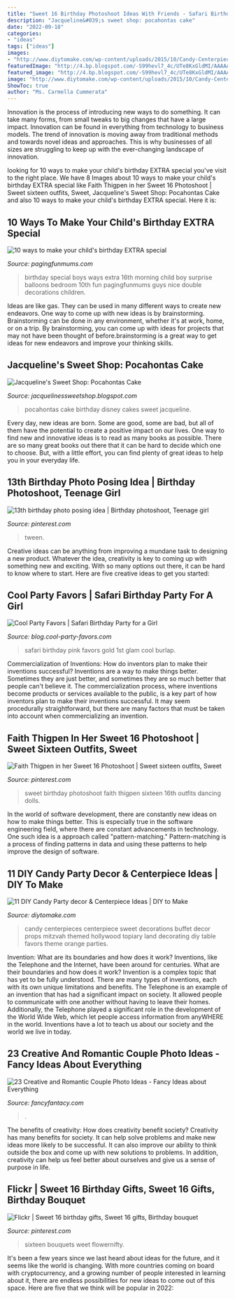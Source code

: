 ```yaml
---
title: "Sweet 16 Birthday Photoshoot Ideas With Friends - Safari Birthday Pink Favors Gold 1st Glam Cool Burlap"
description: "Jacqueline&#039;s sweet shop: pocahontas cake"
date: "2022-09-18"
categories:
- "ideas"
tags: ["ideas"]
images:
- "http://www.diytomake.com/wp-content/uploads/2015/10/Candy-Centerpieces-For-Sweet.jpg"
featuredImage: "http://4.bp.blogspot.com/-S99hevl7_4c/UTe8KxGldMI/AAAAAAAAAsU/SUmj-Vok0Xc/s1600/IMG_4586.jpg"
featured_image: "http://4.bp.blogspot.com/-S99hevl7_4c/UTe8KxGldMI/AAAAAAAAAsU/SUmj-Vok0Xc/s1600/IMG_4586.jpg"
image: "http://www.diytomake.com/wp-content/uploads/2015/10/Candy-Centerpieces-For-Sweet.jpg"
ShowToc: true
author: "Ms. Carmella Cummerata"
---
```



Innovation is the process of introducing new ways to do something. It can take many forms, from small tweaks to big changes that have a large impact. Innovation can be found in everything from technology to business models. The trend of innovation is moving away from traditional methods and towards novel ideas and approaches. This is why businesses of all sizes are struggling to keep up with the ever-changing landscape of innovation.

	

		
looking for 10 ways to make your child&#039;s birthday EXTRA special you've visit to the right place. We have 8 Images about 10 ways to make your child&#039;s birthday EXTRA special like Faith Thigpen in her Sweet 16 Photoshoot | Sweet sixteen outfits, Sweet, Jacqueline&#039;s Sweet Shop: Pocahontas Cake and also 10 ways to make your child&#039;s birthday EXTRA special. Here it is:
		
    
## 10 Ways To Make Your Child&#039;s Birthday EXTRA Special

<img loading=lazy src="http://i1.wp.com/pagingfunmums.com/wp-content/uploads/2013/07/photo-109-copy-16.jpg?resize=540%2C810" onerror="this.onerror=null;this.src='https://tse2.mm.bing.net/th?id=OIP.ijOBjF0lCq1muLhRG1d73QHaLH&amp;pid=15.1';" alt="10 ways to make your child&#039;s birthday EXTRA special">

_Source: pagingfunmums.com_

>birthday special boys ways extra 16th morning child boy surprise balloons bedroom 10th fun pagingfunmums guys nice double decorations children. 

	

Ideas are like gas. They can be used in many different ways to create new endeavors. One way to come up with new ideas is by brainstorming. Brainstorming can be done in any environment, whether it's at work, home, or on a trip. By brainstorming, you can come up with ideas for projects that may not have been thought of before.brainstorming is a great way to get ideas for new endeavors and improve your thinking skills.

    
## Jacqueline&#039;s Sweet Shop: Pocahontas Cake

<img loading=lazy src="http://4.bp.blogspot.com/-S99hevl7_4c/UTe8KxGldMI/AAAAAAAAAsU/SUmj-Vok0Xc/s1600/IMG_4586.jpg" onerror="this.onerror=null;this.src='https://tse2.mm.bing.net/th?id=OIP.RCkAGTFT3qy1AqN1vtOEGwHaGu&amp;pid=15.1';" alt="Jacqueline&#039;s Sweet Shop: Pocahontas Cake">

_Source: jacquelinessweetshop.blogspot.com_

>pocahontas cake birthday disney cakes sweet jacqueline. 

	

Every day, new ideas are born. Some are good, some are bad, but all of them have the potential to create a positive impact on our lives. One way to find new and innovative ideas is to read as many books as possible. There are so many great books out there that it can be hard to decide which one to choose. But, with a little effort, you can find plenty of great ideas to help you in your everyday life.

    
## 13th Birthday Photo Posing Idea | Birthday Photoshoot, Teenage Girl

<img loading=lazy src="https://i.pinimg.com/736x/20/b3/28/20b328f8b382c325995ccd1202eb16fd.jpg" onerror="this.onerror=null;this.src='https://tse2.mm.bing.net/th?id=OIP.IZMD5A0QBQs_zKASLSwyCwHaLJ&amp;pid=15.1';" alt="13th birthday photo posing idea | Birthday photoshoot, Teenage girl">

_Source: pinterest.com_

>tween. 

	

Creative ideas can be anything from improving a mundane task to designing a new product. Whatever the idea, creativity is key to coming up with something new and exciting. With so many options out there, it can be hard to know where to start. Here are five creative ideas to get you started:

    
## Cool Party Favors | Safari Birthday Party For A Girl

<img loading=lazy src="http://blog.cool-party-favors.com/wp-content/uploads/2014/12/Safari-Birthday-Party-Girl2.jpg" onerror="this.onerror=null;this.src='https://tse3.mm.bing.net/th?id=OIP.8Hv7dBbJErwipOpQhGHoZAHaE8&amp;pid=15.1';" alt="Cool Party Favors | Safari Birthday Party for a Girl">

_Source: blog.cool-party-favors.com_

>safari birthday pink favors gold 1st glam cool burlap. 

	

Commercialization of Inventions: How do inventors plan to make their inventions successful?
Inventions are a way to make things better. Sometimes they are just better, and sometimes they are so much better that people can't believe it. The commercialization process, where inventions become products or services available to the public, is a key part of how inventors plan to make their inventions successful. It may seem procedurally straightforward, but there are many factors that must be taken into account when commercializing an invention.

    
## Faith Thigpen In Her Sweet 16 Photoshoot | Sweet Sixteen Outfits, Sweet

<img loading=lazy src="https://i.pinimg.com/736x/94/da/8b/94da8bc0a16b4d827cc8c56fcad3bea6--sweet-sixteen-sweet--photoshoot-ideas.jpg" onerror="this.onerror=null;this.src='https://tse1.mm.bing.net/th?id=OIP.PDasrGoFEpgV-1pi-_OFeAHaKm&amp;pid=15.1';" alt="Faith Thigpen in her Sweet 16 Photoshoot | Sweet sixteen outfits, Sweet">

_Source: pinterest.com_

>sweet birthday photoshoot faith thigpen sixteen 16th outfits dancing dolls. 

	

In the world of software development, there are constantly new ideas on how to make things better. This is especially true in the software engineering field, where there are constant advancements in technology. One such idea is a approach called "pattern-matching." Pattern-matching is a process of finding patterns in data and using these patterns to help improve the design of software.

    
## 11 DIY Candy Party Decor &amp; Centerpiece Ideas | DIY To Make

<img loading=lazy src="http://www.diytomake.com/wp-content/uploads/2015/10/Candy-Centerpieces-For-Sweet.jpg" onerror="this.onerror=null;this.src='https://tse3.mm.bing.net/th?id=OIP.Qvs1L0Z_pgKRzsjEo5oxrwHaFb&amp;pid=15.1';" alt="11 DIY Candy Party decor &amp; Centerpiece Ideas | DIY to Make">

_Source: diytomake.com_

>candy centerpieces centerpiece sweet decorations buffet decor props mitzvah themed hollywood topiary land decorating diy table favors theme orange parties. 

	

Invention: What are its boundaries and how does it work?
Inventions, like the Telephone and the Internet, have been around for centuries. What are their boundaries and how does it work? Invention is a complex topic that has yet to be fully understood. There are many types of inventions, each with its own unique limitations and benefits. The Telephone is an example of an invention that has had a significant impact on society. It allowed people to communicate with one another without having to leave their homes. Additionally, the Telephone played a significant role in the development of the World Wide Web, which let people access information from anyWHERE in the world. Inventions have a lot to teach us about our society and the world we live in today.

    
## 23 Creative And Romantic Couple Photo Ideas - Fancy Ideas About Everything

<img loading=lazy src="https://fancyfantacy.com/wp-content/uploads/2020/01/Creative-and-Romantic-Couple-Photo-Ideas-19.jpg" onerror="this.onerror=null;this.src='https://tse2.mm.bing.net/th?id=OIP.FtlAQZkNFpiLuYTFfDptNgAAAA&amp;pid=15.1';" alt="23 Creative and Romantic Couple Photo Ideas - Fancy Ideas about Everything">

_Source: fancyfantacy.com_

>. 

	

The benefits of creativity: How does creativity benefit society?
Creativity has many benefits for society. It can help solve problems and make new ideas more likely to be successful. It can also improve our ability to think outside the box and come up with new solutions to problems. In addition, creativity can help us feel better about ourselves and give us a sense of purpose in life.

    
## Flickr | Sweet 16 Birthday Gifts, Sweet 16 Gifts, Birthday Bouquet

<img loading=lazy src="https://i.pinimg.com/originals/8d/f0/ce/8df0ce08a1011c227a3a9727df14f13c.jpg" onerror="this.onerror=null;this.src='https://tse4.mm.bing.net/th?id=OIP.Ip11jIuv3_kiSC_BysyjgQHaLH&amp;pid=15.1';" alt="Flickr | Sweet 16 birthday gifts, Sweet 16 gifts, Birthday bouquet">

_Source: pinterest.com_

>sixteen bouquets weet flowernifty. 

	

It's been a few years since we last heard about ideas for the future, and it seems like the world is changing. With more countries coming on board with cryptocurrency, and a growing number of people interested in learning about it, there are endless possibilities for new ideas to come out of this space. Here are five that we think will be popular in 2022: 

